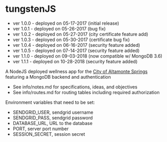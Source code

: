 # tungstenJS

- ver 1.0.0 - deployed on 05-17-2017 (initial release)
- ver 1.0.1 - deployed on 05-26-2017 (bug fix)
- ver 1.0.2 - deployed on 05-27-2017 (city certificate feature add)
- ver 1.0.3 - deployed on 05-30-2017 (certificate bug fix)
- ver 1.0.4 - deployed on 06-16-2017 (security feature added)
- ver 1.0.5 - deployed on 07-14-2017 (security feature added)
- ver 1.1.0 - deployed on 09-03-2018 (now compatible w/ MongoDB 3.6)
- ver 1.1.1 - deployed on 10-28-2018 (security feature added)

A NodeJS deployed wellness app for the [City of Altamonte Springs](http://www.altamonte.org)
featuring a MongoDB backend and authentication

- See info/notes.md for specifications, ideas, and objectives
- See info/routes.md for routing tables including required authorization

Environment variables that need to be set:

- SENDGRID_USER, sendgrid username
- SENDGRID_PASS, sendgrid password
- DATABASE_URL, URL to the database
- PORT, server port number
- SESSION_SECRET, session secret

